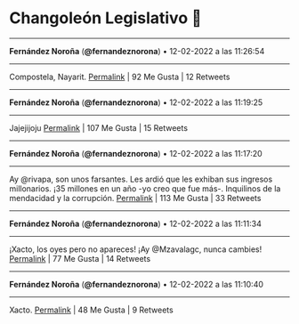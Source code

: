 # Changoleón Legislativo 🙈
*****
**Fernández Noroña** (**@fernandeznorona**) • 12-02-2022 a las 11:26:54
*****
Compostela, Nayarit.
[Permalink](https://twitter.com/fernandeznorona/status/1492580994452529160) | 92 Me Gusta | 12 Retweets
*****
**Fernández Noroña** (**@fernandeznorona**) • 12-02-2022 a las 11:19:25
*****
Jajejijoju
[Permalink](https://twitter.com/fernandeznorona/status/1492579112556376065) | 107 Me Gusta | 15 Retweets
*****
**Fernández Noroña** (**@fernandeznorona**) • 12-02-2022 a las 11:17:20
*****
Ay @rivapa, son unos farsantes. Les ardió que les exhiban sus ingresos millonarios. ¡35 millones en un año -yo creo que fue más-. Inquilinos de la mendacidad y la corrupción.
[Permalink](https://twitter.com/fernandeznorona/status/1492578587286937601) | 113 Me Gusta | 33 Retweets
*****
**Fernández Noroña** (**@fernandeznorona**) • 12-02-2022 a las 11:11:34
*****
¡Xacto, los oyes pero no apareces! ¡Ay @Mzavalagc, nunca cambies!
[Permalink](https://twitter.com/fernandeznorona/status/1492577134203871244) | 77 Me Gusta | 14 Retweets
*****
**Fernández Noroña** (**@fernandeznorona**) • 12-02-2022 a las 11:10:40
*****
Xacto.
[Permalink](https://twitter.com/fernandeznorona/status/1492576910014042125) | 48 Me Gusta | 9 Retweets